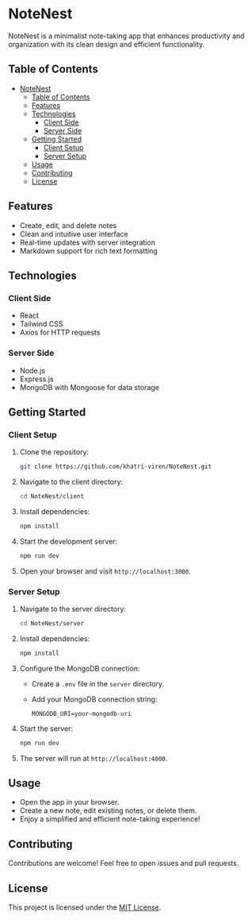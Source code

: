 # NoteNest

NoteNest is a minimalist note-taking app that enhances productivity and organization with its clean design and efficient functionality.

## Table of Contents

- [NoteNest](#notenest)
  - [Table of Contents](#table-of-contents)
  - [Features](#features)
  - [Technologies](#technologies)
    - [Client Side](#client-side)
    - [Server Side](#server-side)
  - [Getting Started](#getting-started)
    - [Client Setup](#client-setup)
    - [Server Setup](#server-setup)
  - [Usage](#usage)
  - [Contributing](#contributing)
  - [License](#license)

## Features

- Create, edit, and delete notes
- Clean and intuitive user interface
- Real-time updates with server integration
- Markdown support for rich text formatting 

## Technologies

### Client Side

- React
- Tailwind CSS
- Axios for HTTP requests

### Server Side

- Node.js
- Express.js
- MongoDB with Mongoose for data storage

## Getting Started

### Client Setup

1. Clone the repository:

   ```bash
   git clone https://github.com/khatri-viren/NoteNest.git
   ```

2. Navigate to the client directory:

   ```bash
   cd NoteNest/client
   ```

3. Install dependencies:

   ```bash
   npm install
   ```

4. Start the development server:

   ```bash
   npm run dev
   ```

5. Open your browser and visit `http://localhost:3000`.

### Server Setup

1. Navigate to the server directory:

   ```bash
   cd NoteNest/server
   ```

2. Install dependencies:

   ```bash
   npm install
   ```

3. Configure the MongoDB connection:

   - Create a `.env` file in the `server` directory.
   - Add your MongoDB connection string:

     ```env
     MONGODB_URI=your-mongodb-uri
     ```

4. Start the server:

   ```bash
   npm run dev
   ```

5. The server will run at `http://localhost:4000`.

## Usage

- Open the app in your browser.
- Create a new note, edit existing notes, or delete them.
- Enjoy a simplified and efficient note-taking experience!

## Contributing

Contributions are welcome! Feel free to open issues and pull requests.

## License

This project is licensed under the [MIT License](LICENSE).
